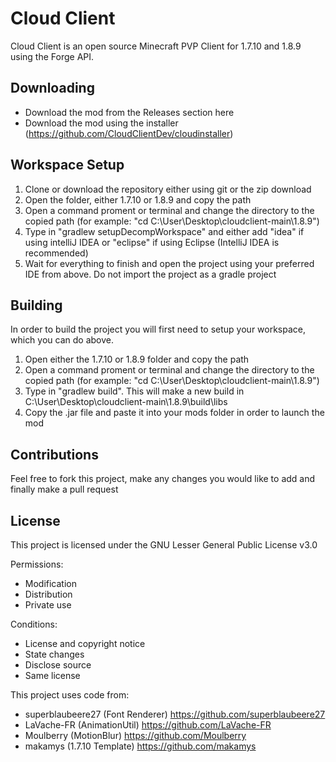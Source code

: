 # Cloud Client
Cloud Client is an open source Minecraft PVP Client for 1.7.10 and 1.8.9 using the Forge API.

## Downloading
- Download the mod from the Releases section here
- Download the mod using the installer (https://github.com/CloudClientDev/cloudinstaller)

## Workspace Setup
1. Clone or download the repository either using git or the zip download
2. Open the folder, either 1.7.10 or 1.8.9 and copy the path
3. Open a command proment or terminal and change the directory to the copied path (for example: "cd C:\User\Desktop\cloudclient-main\1.8.9")
4. Type in "gradlew setupDecompWorkspace" and either add "idea" if using intelliJ IDEA or "eclipse" if using Eclipse (IntelliJ IDEA is recommended)
5. Wait for everything to finish and open the project using your preferred IDE from above. Do not import the project as a gradle project

## Building
In order to build the project you will first need to setup your workspace, which you can do above.
1. Open either the 1.7.10 or 1.8.9 folder and copy the path
2. Open a command proment or terminal and change the directory to the copied path (for example: "cd C:\User\Desktop\cloudclient-main\1.8.9")
3. Type in "gradlew build". This will make a new build in C:\User\Desktop\cloudclient-main\1.8.9\build\libs
4. Copy the .jar file and paste it into your mods folder in order to launch the mod

## Contributions
Feel free to fork this project, make any changes you would like to add and finally make a pull request

## License
This project is licensed under the GNU Lesser General Public License v3.0

Permissions:
- Modification 
- Distribution 
- Private use

Conditions:
- License and copyright notice
- State changes 
- Disclose source
- Same license 

This project uses code from:
- superblaubeere27 (Font Renderer) https://github.com/superblaubeere27
- LaVache-FR (AnimationUtil) https://github.com/LaVache-FR
- Moulberry (MotionBlur) https://github.com/Moulberry
- makamys (1.7.10 Template) https://github.com/makamys